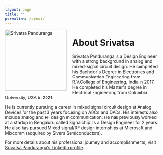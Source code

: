 ```yaml
---
layout: page
title: ""
permalink: /about/
---
```


<img src="{{ '/assets/images/profile.jpg' | relative_url }}" alt="Srivatsa Panduranga" style="width:200px; float:left; margin-right:20px;"/>

# About Srivatsa

Srivatsa Panduranga is a Design Engineer with a strong background in analog and mixed-signal circuit design. He completed his Bachelor's Degree in Electronics and Communication Engineering from R.V.College of Engineering, India in 2017. He completed his Master's degree in Electrical Engineering from Columbia University, USA in 2021. 

He is currently pursuing a career in mixed signal circuit design at Analog Devices for the past 3 years focusing on ADCs and DACs. His interests also include analog and RF design in communication. He has previously worked at a startup in Bengaluru called Signalchip as a Design Engineer for 2 years. He also has pursued Mixed signal/RF design internships at Microsoft and Mixcomm (acquired by Sivers Semiconductors).

For more details about his professional journey and accomplishments, visit [Srivatsa Panduranga's LinkedIn profile](https://www.linkedin.com/in/srivatsa-panduranga).

